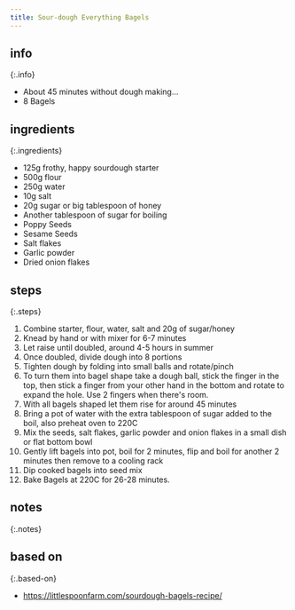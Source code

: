 ```yaml
---
title: Sour-dough Everything Bagels
---
```


## info

{:.info}
* About 45 minutes without dough making...
* 8 Bagels

## ingredients

{:.ingredients}
* 125g frothy, happy sourdough starter
* 500g flour
* 250g water
* 10g salt
* 20g sugar or big tablespoon of honey
* Another tablespoon of sugar for boiling
* Poppy Seeds
* Sesame Seeds
* Salt flakes
* Garlic powder
* Dried onion flakes


## steps

{:.steps}
1. Combine starter, flour, water, salt and 20g of sugar/honey
2. Knead by hand or with mixer for 6-7 minutes
3. Let raise until doubled, around 4-5 hours in summer
4. Once doubled, divide dough into 8 portions
5. Tighten dough by folding into small balls and rotate/pinch
6. To turn them into bagel shape take a dough ball, stick the finger in the top, then stick a finger from your other hand in the bottom and rotate to expand the hole. Use 2 fingers when there's room.
7. With all bagels shaped let them rise for around 45 minutes
8. Bring a pot of water with the extra tablespoon of sugar added to the boil, also preheat oven to 220C
9. Mix the seeds, salt flakes, garlic powder and onion flakes in a small dish or flat bottom bowl
10. Gently lift bagels into pot, boil for 2 minutes, flip and boil for another 2 minutes then remove to a cooling rack
11. Dip cooked bagels into seed mix
12. Bake Bagels at 220C for 26-28 minutes.

## notes

{:.notes}

## based on

{:.based-on}
* https://littlespoonfarm.com/sourdough-bagels-recipe/
